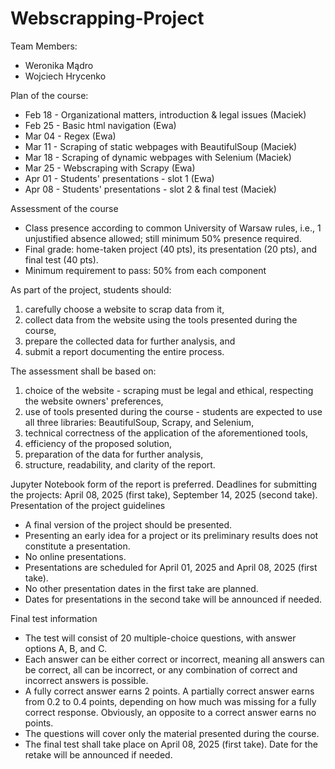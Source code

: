 # Webscrapping-Project

Team Members:
- Weronika Mądro
- Wojciech Hrycenko

Plan of the course:
- Feb 18 - Organizational matters, introduction & legal issues (Maciek)
- Feb 25 - Basic html navigation (Ewa)
- Mar 04 - Regex (Ewa)
- Mar 11 - Scraping of static webpages with BeautifulSoup (Maciek)
- Mar 18 - Scraping of dynamic webpages with Selenium (Maciek)
- Mar 25 - Webscraping with Scrapy (Ewa)
- Apr 01 - Students' presentations - slot 1 (Ewa)
- Apr 08 - Students' presentations - slot 2 & final test (Maciek)

Assessment of the course
- Class presence according to common University of Warsaw rules, i.e., 1 unjustified absence allowed; still minimum 50% presence required.
- Final grade: home-taken project (40 pts), its presentation (20 pts), and final test (40 pts).
- Minimum requirement to pass: 50% from each component

As part of the project, students should: 
1) carefully choose a website to scrap data from it, 
2) collect data from the website using the tools presented during the course, 
3) prepare the collected data for further analysis, and 
4) submit a report documenting the entire process.

The assessment shall be based on: 
1) choice of the website - scraping must be legal and ethical, respecting the website owners' preferences, 
2) use of tools presented during the course - students are expected to use all three libraries: BeautifulSoup, Scrapy, and Selenium, 
3) technical correctness of the application of the aforementioned tools, 
4) efficiency of the proposed solution, 
5) preparation of the data for further analysis, 
6) structure, readability, and clarity of the report.

Jupyter Notebook form of the report is preferred.
Deadlines for submitting the projects: April 08, 2025 (first take), September 14, 2025 (second take).
Presentation of the project guidelines
- A final version of the project should be presented.
- Presenting an early idea for a project or its preliminary results does not constitute a presentation.
- No online presentations.
- Presentations are scheduled for April 01, 2025 and April 08, 2025 (first take).
- No other presentation dates in the first take are planned.
- Dates for presentations in the second take will be announced if needed.

Final test information
- The test will consist of 20 multiple-choice questions, with answer options A, B, and C.
- Each answer can be either correct or incorrect, meaning all answers can be correct, all can be incorrect, or any combination of correct and incorrect answers is possible.
- A fully correct answer earns 2 points. A partially correct answer earns from 0.2 to 0.4 points, depending on how much was missing for a fully correct response. Obviously, an opposite to a correct answer earns no points.
- The questions will cover only the material presented during the course.
- The final test shall take place on April 08, 2025 (first take). Date for the retake will be announced if needed.